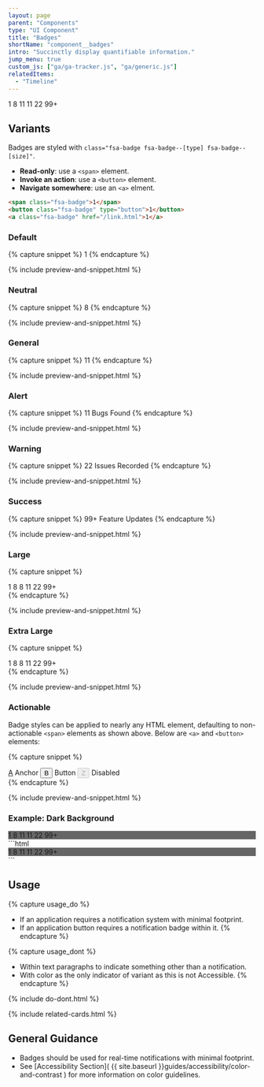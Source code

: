 ```yaml
---
layout: page
parent: "Components"
type: "UI Component"
title: "Badges"
shortName: "component__badges"
intro: "Succinctly display quantifiable information."
jump_menu: true
custom_js: ["ga/ga-tracker.js", "ga/generic.js"]
relatedItems:
  - "Timeline"
---
```


<div class="ds-preview">
  <div class="fsa-level">
    <span class="fsa-badge">1</span>
    <span class="fsa-badge fsa-badge--neutral">8</span>
    <span class="fsa-badge fsa-badge--general">11</span>
    <span class="fsa-badge fsa-badge--alert">11</span>
    <span class="fsa-badge fsa-badge--warning">22</span>
    <span class="fsa-badge fsa-badge--success">99+</span>
  </div>
</div>

## Variants

Badges are styled with `class="fsa-badge fsa-badge--[type] fsa-badge--[size]"`.

* **Read-only**: use a `<span>` element.
* **Invoke an action**: use a `<button>` element.
* **Navigate somewhere**: use an `<a>` elment.

```html
<span class="fsa-badge">1</span>
<button class="fsa-badge" type="button">1</button>
<a class="fsa-badge" href="/link.html">1</a>
```

### Default

{% capture snippet %}
<span class="fsa-badge">1</span>
{% endcapture %}

{% include preview-and-snippet.html %}

### Neutral

{% capture snippet %}
<span class="fsa-badge fsa-badge--neutral">8</span>
{% endcapture %}

{% include preview-and-snippet.html %}

### General

{% capture snippet %}
<span class="fsa-badge fsa-badge--general">11</span>
{% endcapture %}

{% include preview-and-snippet.html %}

### Alert

{% capture snippet %}
<span class="fsa-badge fsa-badge--alert">11</span> Bugs Found
{% endcapture %}

{% include preview-and-snippet.html %}

### Warning

{% capture snippet %}
<span class="fsa-badge fsa-badge--warning">22</span> Issues Recorded
{% endcapture %}

{% include preview-and-snippet.html %}

### Success

{% capture snippet %}
<span class="fsa-badge fsa-badge--success">99+</span> Feature Updates
{% endcapture %}

{% include preview-and-snippet.html %}

### Large

{% capture snippet %}
<div class="fsa-level">
  <span class="fsa-badge fsa-badge--large">1</span>
  <span class="fsa-badge fsa-badge--large fsa-badge--neutral">8</span>
  <span class="fsa-badge fsa-badge--large fsa-badge--general">8</span>
  <span class="fsa-badge fsa-badge--large fsa-badge--alert">11</span>
  <span class="fsa-badge fsa-badge--large fsa-badge--warning">22</span>
  <span class="fsa-badge fsa-badge--large fsa-badge--success">99+</span>
</div>
{% endcapture %}

{% include preview-and-snippet.html %}

### Extra Large

{% capture snippet %}
<div class="fsa-level">
  <span class="fsa-badge fsa-badge--extra-large">1</span>
  <span class="fsa-badge fsa-badge--extra-large fsa-badge--neutral">8</span>
  <span class="fsa-badge fsa-badge--extra-large fsa-badge--general">8</span>
  <span class="fsa-badge fsa-badge--extra-large fsa-badge--alert">11</span>
  <span class="fsa-badge fsa-badge--extra-large fsa-badge--warning">22</span>
  <span class="fsa-badge fsa-badge--extra-large fsa-badge--success">99+</span>
</div>
{% endcapture %}

{% include preview-and-snippet.html %}

### Actionable

Badge styles can be applied to nearly any HTML element, defaulting to non-actionable `<span>` elements as shown above. Below are `<a>` and `<button>` elements:

{% capture snippet %}
<div class="fsa-level">
  <a class="fsa-badge" href="/link.html">A</a> Anchor
  <button class="fsa-badge" type="button">B</button> Button
  <button class="fsa-badge" type="button" disabled="disabled">Z</button> Disabled
</div>
{% endcapture %}

{% include preview-and-snippet.html %}

### Example: Dark Background

<div class="ds-preview" style="background-color: #666;">
  <div class="fsa-level">
    <span class="fsa-badge">1</span>
    <span class="fsa-badge fsa-badge--neutral">8</span>
    <span class="fsa-badge fsa-badge--general">11</span>
    <span class="fsa-badge fsa-badge--alert">11</span>
    <span class="fsa-badge fsa-badge--warning">22</span>
    <span class="fsa-badge fsa-badge--success">99+</span>
  </div>
</div>
```html
<div style="background-color: #666;">
  <div class="fsa-level">
    <span class="fsa-badge">1</span>
    <span class="fsa-badge fsa-badge--neutral">8</span>
    <span class="fsa-badge fsa-badge--general">11</span>
    <span class="fsa-badge fsa-badge--alert">11</span>
    <span class="fsa-badge fsa-badge--warning">22</span>
    <span class="fsa-badge fsa-badge--success">99+</span>
  </div>
</div>
```

## Usage

{% capture usage_do %}
* If an application requires a notification system with minimal footprint.
* If an application button requires a notification badge within it.
{% endcapture %}

{% capture usage_dont %}
* Within text paragraphs to indicate something other than a notification.
* With color as the only indicator of variant as this is not Accessible.
{% endcapture %}

{% include do-dont.html %}

{% include related-cards.html %}

## General Guidance

* Badges should be used for real-time notifications with minimal footprint.
* See [Accessibility Section]( {{ site.baseurl }}guides/accessibility/color-and-contrast ) for more information on color guidelines.

